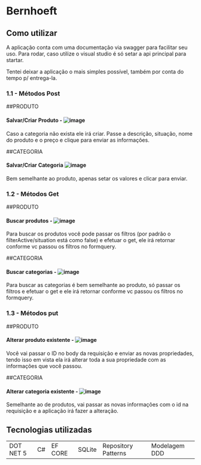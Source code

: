 # Bernhoeft

## Como utilizar
A aplicação conta com uma documentação via swagger para facilitar seu uso.
Para rodar, caso utilize o visual studio é só setar a api principal para startar.

Tentei deixar a aplicação o mais simples possível, também por conta do tempo p/ entrega-la.

### 1.1 - Métodos Post
##PRODUTO
#### Salvar/Criar Produto - ![image](https://user-images.githubusercontent.com/49160989/209032035-5715794b-c86f-4bce-ba74-c87fbf35ae90.png)
Caso a categoria não exista ele irá criar.  Passe a descrição, situação, nome do produto e o preço e clique para enviar as informações. 

##CATEGORIA
#### Salvar/Criar Categoria ![image](https://user-images.githubusercontent.com/49160989/209032342-75c8f68f-9b98-44b3-b817-adb5e0ffa9b3.png)
Bem semelhante ao produto, apenas setar os valores e clicar para enviar.

### 1.2 - Métodos Get
##PRODUTO
#### Buscar produtos - ![image](https://user-images.githubusercontent.com/49160989/209032540-bd5bb782-f693-4393-b978-3413adbca105.png)
Para buscar os produtos você pode passar os filtros (por padrão o filterActive/situation está como false) e efetuar o get, ele irá retornar conforme vc passou os filtros no formquery.

##CATEGORIA
#### Buscar categorias - ![image](https://user-images.githubusercontent.com/49160989/209032695-926e26d8-adf4-4732-8ec0-4d2b5ef20e0d.png)
Para buscar as categorias é bem semelhante ao produto, só passar os filtros e efetuar o get e ele irá retornar conforme vc passou os filtros no formquery.

### 1.3 - Métodos put
##PRODUTO
#### Alterar produto existente - ![image](https://user-images.githubusercontent.com/49160989/209032857-af9b08ce-3cb5-4683-842a-c182c8a2f1e9.png)
Você vai passar o ID no body da requisição e enviar as novas propriedades, tendo isso em vista ela irá alterar toda a sua propriedade com as informações que você passou.

##CATEGORIA
#### Alterar categoria existente - ![image](https://user-images.githubusercontent.com/49160989/209032961-3d73a20e-1d4d-41d4-852f-aab9d1c5ed6e.png)
Semelhante ao de produtos, vai passar as novas informações com o id na requisição e a aplicação irá fazer a alteração.



## Tecnologias utilizadas

<table>
  <tr>
    <td>DOT NET 5</td>
    <td>C#</td>
    <td>EF CORE</td>
    <td>SQLite</td>
    <td>Repository Patterns</td>
    <td>Modelagem DDD</td>
</table>
